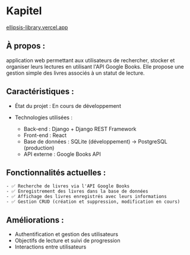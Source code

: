 # Kapitel
<a href="https://ellipsis-library.vercel.app/">ellipsis-library.vercel.app</a>

## À propos :
application web permettant aux utilisateurs de rechercher, stocker et organiser leurs lectures en utilisant l'API Google Books. Elle propose une gestion simple des livres associés à un statut de lecture.
## Caractéristiques :
- État du projet : En cours de développement
    
- Technologies utilisées :
  - Back-end : Django + Django REST Framework
  - Front-end : React
  - Base de données : SQLite (développement) → PostgreSQL (production)
  - API externe : Google Books API

## Fonctionnalités actuelles :
    - ✅ Recherche de livres via l'API Google Books
    - ✅ Enregistrement des livres dans la base de données
    - ✅ Affichage des livres enregistrés avec leurs informations
    - ✅ Gestion CRUD (création et suppression, modification en cours)

## Améliorations : 
- Authentification et gestion des utilisateurs
- Objectifs de lecture et suivi de progression
- Interactions entre utilisateurs
